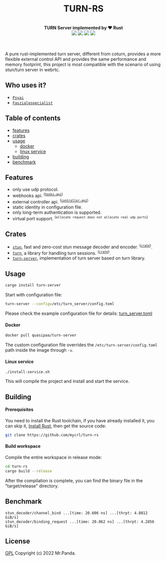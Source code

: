 <!--lint disable no-literal-urls-->
<div align="center">
  <h1>TURN-RS</h1>
</div>
<br/>
<div align="center">
  <strong>TURN Server implemented by ❤️ Rust</strong>
</div>
<div align="center">
  <img src="https://img.shields.io/github/actions/workflow/status/mycrl/turn-rs/cargo-test.yml?branch=main"/>
  <img src="https://img.shields.io/github/license/mycrl/turn-rs"/>
  <img src="https://img.shields.io/github/issues/mycrl/turn-rs"/>
  <img src="https://img.shields.io/github/stars/mycrl/turn-rs"/>
</div>
<br/>
<br/>

A pure rust-implemented turn server, different from coturn, provides a more flexible external control API and provides the same performance and memory footprint, this project is most compatible with the scenario of using stun/turn server in webrtc.


## Who uses it?

* [`Psyai`](https://psyai.com)
* [`Faszialespecialist`](https://faszialespecialist.com/)


## Table of contents

* [features](#features)
* [crates](#crates)
* [usage](#usage)
  * [docker](#docker)  
  * [linux service](#linux-service)
* [building](#building)
* [benchmark](#benchmark)


## Features

- only use udp protocol.
- webhooks api. <sup>([`hooks-api`])</sup>
- external controller api. <sup>([`controller-api`])</sup>
- static identity in configuration file.
- only long-term authentication is supported.
- virtual port support. <sup>(`allocate request does not allocate real udp ports`)</sup>

[`controller-api`]: https://github.com/mycrl/turn-rs/wiki/Controller-API-Reference
[`hooks-api`]: https://github.com/mycrl/turn-rs/wiki/Hooks-API-Reference

## Crates

* [`stun`], fast and zero-cost stun message decoder and encoder. <sup>([`crate`](https://crates.io/crates/faster-stun))</sup>.
* [`turn`], a library for handling turn sessions. <sup>([`crate`](https://crates.io/crates/turn-rs))</sup>.
* [`turn-server`], implementation of turn server based on turn library.

[`stun`]: https://github.com/mycrl/turn-rs/tree/main/stun
[`turn`]: https://github.com/mycrl/turn-rs/tree/main/turn
[`turn-server`]: https://github.com/mycrl/turn-rs/tree/main/turn-server


## Usage

```bash
cargo install turn-server
```

Start with configuration file:

```bash
turn-server --config=/etc/turn_server/config.toml
```

Please check the example configuration file for details: [turn_server.toml](./turn_server.toml)


#### Docker

```bash
docker pull quasipaa/turn-server
```
The custom configuration file overrides the `/etc/turn-server/config.toml` path inside the image through `-v`.

#### Linux service

```
./install-service.sh
```

This will compile the project and install and start the service.


## Building

#### Prerequisites

You need to install the Rust toolchain, if you have already installed it, you can skip it, [Install Rust](https://www.rust-lang.org/tools/install), then get the source code:

```bash
git clone https://github.com/mycrl/turn-rs
```

#### Build workspace

Compile the entire workspace in release mode:

```bash
cd turn-rs
cargo build --release
```

After the compilation is complete, you can find the binary file in the "target/release" directory.


## Benchmark

```
stun_decoder/channel_bind ...[time: 20.606 ns] ...[thrpt: 4.8812 GiB/s]
stun_decoder/binding_request ...[time: 20.862 ns] ...[thrpt: 4.2856 GiB/s]
```


## License

[GPL](./LICENSE)
Copyright (c) 2022 Mr.Panda.
